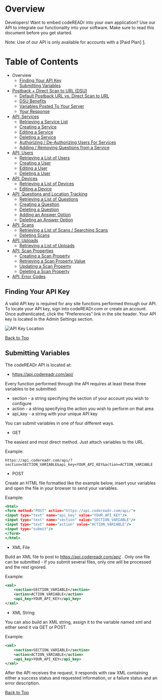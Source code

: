 <a name="head"></a><h1>Overview</h1>

Developers! Want to embed codeREADr into your own application? Use our API to integrate our functionality into your software. Make sure to read this document before you get started. 

Note: Use of our API is only available for accounts with a [Paid Plan] [1].


<a name="toc"></a><h1>Table of Contents</h1>

* Overview
    * [Finding Your API Key](#finding)
    * [Submitting Variables](#submitting)
* [Postback + Direct Scan to URL (DSU)](contents/Postback.md#head)
    * [Default Postback URL vs. Direct Scan to URL](contents/Postback.md#default-direct)
    * [DSU Benefits](contents/Postback.md#benefits)
    * [Variables Posted To Your Server](contents/Postback.md#variables)
    * [Your Response](contents/Postback.md#response)
* [API: Services](contents/Services.md#head)
    * [Retrieving a Service List](contents/Services.md#retrieve)
    * [Creating a Service](contents/Services.md#create)
    * [Editing a Service](contents/Services.md#edit)
    * [Deleting a Service](contents/Services.md#delete)
    * [Authorizing / De-Authorizing Users For Services](contents/Services.md#authorize)
    * [Adding / Removing Questions from a Service](contents/Services.md#add)
* [API: Users](contents/Users.md#head)
    * [Retrieving a List of Users](contents/Users.md#retrieve)
    * [Creating a User](contents/Users.md#create)
    * [Editing a User](contents/Users.md#edit)
    * [Deleting a User](contents/Users.md#delete)
* [API: Devices](contents/Devices.md#head)
    * [Retrieving a List of Devices](contents/Devices.md#retrieve)
    * [Editing a Device](contents/Devices.md#edit)
* [API: Questions and Location Tracking](contents/Questions.md#head)
    * [Retrieving a List of Questions](contents/Questions.md#retrieve)
    * [Creating a Question](contents/Questions.md#create)
    * [Deleting a Question](contents/Questions.md#delete)
    * [Adding an Answer Option](contents/Questions.md#add)
    * [Deleting an Answer Option](contents/Questions.md#deleteanswer)
* [API: Scans](contents/Scans.md#head)
    * [Retrieving a List of Scans / Searching Scans](contents/Scans.md#retrieve)
    * [Deleting Scans](contents/Scans.md#delete)
* [API: Uploads](contents/Uploads.md#head)
    * [Retrieving a List of Uploads](contents/Uploads.md#retrieve)
* [API: Scan Properties](contents/ScanProperties.md#head)
    * [Creating a Scan Property](contents/ScanProperties.md#create)
    * [Retrieving a Scan Property Value](contents/ScanProperties.md#retrieve)
    * [Updating a Scan Property](contents/ScanProperties.md#update)
    * [Deleting a Scan Property](contents/ScanProperties.md#delete)
* [API: Error Codes](contents/ErrorCodes.md)

<a name="finding"></a><h2>Finding Your API Key</h2>

A valid API key is required for any site functions performed through our API. To locate your API key, sign into codeREADr.com or create an account. Once authenticated, click the “Preferences” link in the site header. Your API key is located in the Admin Settings section.

![API Key Location](https://www.codereadr.com/kb/images/apikey_normal.png)

<a href="#head">Back to Top</a>

<a name="submitting"></a><h2>Submitting Variables</h2>

The codeREADr API is located at:

* https://api.codereadr.com/api/

Every function performed through the API requires at least these three variables to be submitted:

* section - a string specifying the section of your account you wish to configure
* action - a string specifying the action you wish to perform on that area
* api_key - a string with your unique API key



You can submit variables in one of four different ways.

* GET

The easiest and most direct method. Just attach variables to the URL.

Example:

```
https://api.codereadr.com/api/?section=SECTION_VARIABLE&api_key=YOUR_API_KEY&action=ACTION_VARIABLE
```

* POST

Create an HTML file formatted like the example below, insert your variables and open the file in your browser to send your variables.

Example:

~~~ .html
<html>
<form method="POST" action="https://api.codereadr.com/api/">
<input type="text" name="api_key" value="YOUR_API_KEY"/>
<input type="text" name="section" value="SECTION_VARIABLE"/>
<input type="text" name="action" value="ACTION_VARIABLE"/>
<input type="submit"/>
</form>
</html>
~~~

* XML File

Build an XML file to post to https://api.codereadr.com/api/ . Only one file can be submitted - if you submit several files, only one will be processed and the rest ignored.

Example:

~~~ .xml
<xml>
    <section>SECTION_VARIABLE</section>
    <action>ACTION_VARIABLE</action>
    <api_key>YOUR_API_KEY</api_key>
</xml>
~~~

* XML String

You can also build an XML string, assign it to the variable named xml and either send it via GET or POST.

Example:

~~~ .xml
<xml>
    <section>SECTION_VARIABLE</section>
    <action>ACTION_VARIABLE</action>
    <api_key>YOUR_API_KEY</api_key>
</xml>
~~~

After the API receives the request, it responds with raw XML containing either a success status and requested information, or a failure status and an error description.

<a href="#head">Back to Top</a>

[1]: https://www.codereadr.com/kb/content/14/90/en/api-pricing-and-limits.html
